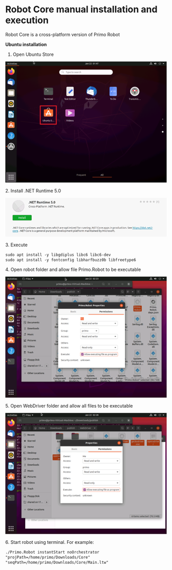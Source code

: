 # Robot Core manual installation and execution

Robot Core is a cross-platform version of Primo Robot

**Ubuntu installation**

1. Open Ubuntu Store

![](<../../.gitbook/assets/image (217).png>)

&#x20; 2\. Install .NET Runtime 5.0

![](<../../.gitbook/assets/image (268).png>)

3\.  Execute

```
sudo apt install -y libgdiplus libc6 libc6-dev
sudo apt install -y fontconfig libharfbuzz0b libfreetype6
```

4\. Open robot folder and allow file Primo.Robot to be executable

![](<../../.gitbook/assets/image (265).png>)

&#x20; 5\. Open WebDriver folder and allow all files to be executable

![](<../../.gitbook/assets/image (232).png>)

&#x20; 6\.  Start robot using terminal. For example:

```
./Primo.Robot instantStart noOrchestrator "projPath=/home/primo/Downloads/Core" "seqPath=/home/primo/Downloads/Core/Main.ltw"

```

